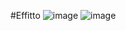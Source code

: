 #Effitto
![image](https://user-images.githubusercontent.com/94098866/223381217-6a129ee2-53d6-4db8-9de3-73b2d49ee382.png)
![image](https://user-images.githubusercontent.com/94098866/223381439-92a56e23-5d6a-46b0-9cac-bd1e49b98f71.png)
